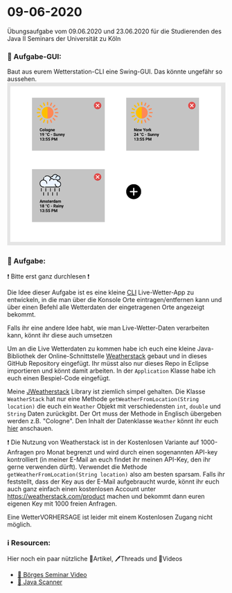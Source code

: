 # 09-06-2020

Übungsaufgabe vom 09.06.2020 und 23.06.2020  für die Studierenden des Java II Seminars der Universität zu Köln


### 📝 Aufgabe-GUI:

Baut aus eurem Wetterstation-CLI eine Swing-GUI. Das könnte ungefähr so aussehen.
![GUI](gui.png)



### 📝 Aufgabe:

❗ Bitte erst ganz durchlesen ❗

Die Idee dieser Aufgabe ist es eine kleine [CLI](https://de.wikipedia.org/wiki/Kommandozeile) Live-Wetter-App zu entwickeln, in die man über die Konsole Orte eintragen/entfernen kann und über einen Befehl alle Wetterdaten der eingetragenen Orte angezeigt bekommt.

Falls ihr eine andere Idee habt, wie man Live-Wetter-Daten verarbeiten kann, könnt ihr diese auch umsetzen

Um an die Live Wetterdaten zu kommen habe ich euch eine kleine Java-Bibliothek der Online-Schnittstelle [Weatherstack](https://weatherstack.com/) gebaut und in dieses GitHub Repository eingefügt. Ihr müsst also nur dieses Repo in Eclipse importieren und könnt damit arbeiten. In der ```Application``` Klasse habe ich euch einen Bespiel-Code eingefügt.

Meine [JWeatherstack](https://github.com/DDemmer1/JWeatherstack) Library ist ziemlich simpel gehalten. Die Klasse ```WeatherStack``` hat nur eine Methode ```getWeatherFromLocation(String location)``` die euch ein ```Weather``` Objekt mit verschiedensten ```int```, ```double``` und ```String``` Daten zurückgibt. Der Ort muss der Methode in Englisch übergeben werden z.B. "Cologne".
Den Inhalt der Datenklasse ```Weather``` könnt ihr euch [hier](https://github.com/DDemmer1/JWeatherstack/tree/master/WeatherApi/src/de/demmer/dennis/weatherstack/model) anschauen.

❗ Die Nutzung von Weatherstack ist in der Kostenlosen Variante auf 1000-Anfragen pro Monat begrenzt und wird durch einen sogenannten API-key kontrolliert (in meiner E-Mail an euch findet ihr meinen API-Key, den ihr gerne verwenden dürft).  Verwendet die Methode ```getWeatherFromLocation(String location)``` also am besten sparsam. Falls ihr feststellt, dass der Key aus der E-Mail aufgebraucht wurde, könnt ihr euch auch ganz einfach einen kostenlosen Account unter https://weatherstack.com/product machen und bekommt dann euren eigenen Key mit 1000 freien Anfragen.

Eine WetterVORHERSAGE ist leider mit einem Kostenlosen Zugang nicht möglich.


    
### ℹ️ Resourcen:
Hier noch ein paar nützliche 📃Artikel, 🖊️Threads und 🎥Videos

- [🎥 Börges Seminar Video](https://uni-koeln.sciebo.de/s/CnL5Cg1opl8QceE)
- [📃 Java Scanner](https://www.w3schools.com/java/java_user_input.asp)


